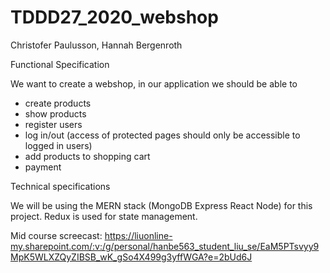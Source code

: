 # TDDD27_2020_webshop
Christofer Paulusson, Hannah Bergenroth

Functional Specification

We want to create a webshop, in our application we should be able to 
*  create products
*  show products
*  register users
*  log in/out (access of protected pages should only be accessible to logged in users)
*  add products to shopping cart
*  payment 

Technical specifications

We will be using the MERN stack (MongoDB Express React Node) for this project. Redux is used for state management.

Mid course screecast: https://liuonline-my.sharepoint.com/:v:/g/personal/hanbe563_student_liu_se/EaM5PTsvyy9MpK5WLXZQyZIBSB_wK_gSo4X499g3yffWGA?e=2bUd6J

